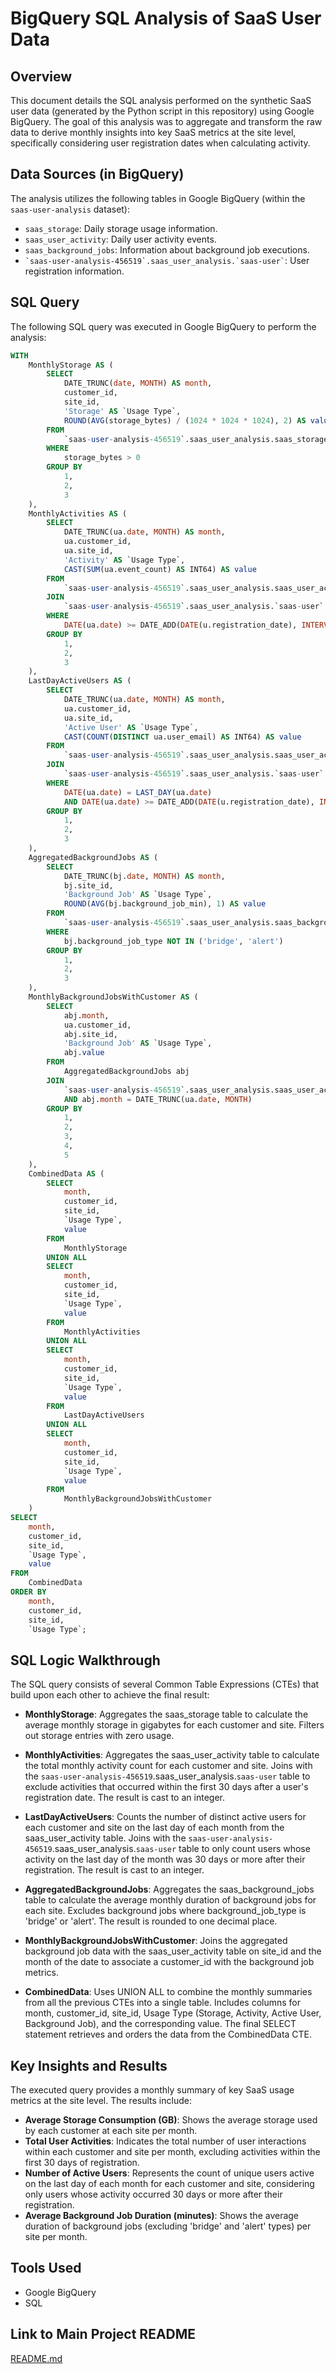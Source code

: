 # BigQuery SQL Analysis of SaaS User Data

## Overview

This document details the SQL analysis performed on the synthetic SaaS user data (generated by the Python script in this repository) using Google BigQuery. The goal of this analysis was to aggregate and transform the raw data to derive monthly insights into key SaaS metrics at the site level, specifically considering user registration dates when calculating activity.

## Data Sources (in BigQuery)

The analysis utilizes the following tables in Google BigQuery (within the `saas-user-analysis` dataset):

* `saas_storage`: Daily storage usage information.
* `saas_user_activity`: Daily user activity events.
* `saas_background_jobs`: Information about background job executions.
* `` `saas-user-analysis-456519`.saas_user_analysis.`saas-user` ``: User registration information.

## SQL Query

The following SQL query was executed in Google BigQuery to perform the analysis:

```sql
WITH
    MonthlyStorage AS (
        SELECT
            DATE_TRUNC(date, MONTH) AS month,
            customer_id,
            site_id,
            'Storage' AS `Usage Type`,
            ROUND(AVG(storage_bytes) / (1024 * 1024 * 1024), 2) AS value
        FROM
            `saas-user-analysis-456519`.saas_user_analysis.saas_storage
        WHERE
            storage_bytes > 0
        GROUP BY
            1,
            2,
            3
    ),
    MonthlyActivities AS (
        SELECT
            DATE_TRUNC(ua.date, MONTH) AS month,
            ua.customer_id,
            ua.site_id,
            'Activity' AS `Usage Type`,
            CAST(SUM(ua.event_count) AS INT64) AS value
        FROM
            `saas-user-analysis-456519`.saas_user_analysis.saas_user_activity ua
        JOIN
            `saas-user-analysis-456519`.saas_user_analysis.`saas-user` u ON ua.user_email = u.user_email
        WHERE
            DATE(ua.date) >= DATE_ADD(DATE(u.registration_date), INTERVAL '30' DAY)
        GROUP BY
            1,
            2,
            3
    ),
    LastDayActiveUsers AS (
        SELECT
            DATE_TRUNC(ua.date, MONTH) AS month,
            ua.customer_id,
            ua.site_id,
            'Active User' AS `Usage Type`,
            CAST(COUNT(DISTINCT ua.user_email) AS INT64) AS value
        FROM
            `saas-user-analysis-456519`.saas_user_analysis.saas_user_activity ua
        JOIN
            `saas-user-analysis-456519`.saas_user_analysis.`saas-user` u ON ua.user_email = u.user_email
        WHERE
            DATE(ua.date) = LAST_DAY(ua.date)
            AND DATE(ua.date) >= DATE_ADD(DATE(u.registration_date), INTERVAL '30' DAY)
        GROUP BY
            1,
            2,
            3
    ),
    AggregatedBackgroundJobs AS (
        SELECT
            DATE_TRUNC(bj.date, MONTH) AS month,
            bj.site_id,
            'Background Job' AS `Usage Type`,
            ROUND(AVG(bj.background_job_min), 1) AS value
        FROM
            `saas-user-analysis-456519`.saas_user_analysis.saas_background_jobs bj
        WHERE
            bj.background_job_type NOT IN ('bridge', 'alert')
        GROUP BY
            1,
            2,
            3
    ),
    MonthlyBackgroundJobsWithCustomer AS (
        SELECT
            abj.month,
            ua.customer_id,
            abj.site_id,
            'Background Job' AS `Usage Type`,
            abj.value
        FROM
            AggregatedBackgroundJobs abj
        JOIN
            `saas-user-analysis-456519`.saas_user_analysis.saas_user_activity ua ON abj.site_id = ua.site_id
            AND abj.month = DATE_TRUNC(ua.date, MONTH)
        GROUP BY
            1,
            2,
            3,
            4,
            5
    ),
    CombinedData AS (
        SELECT
            month,
            customer_id,
            site_id,
            `Usage Type`,
            value
        FROM
            MonthlyStorage
        UNION ALL
        SELECT
            month,
            customer_id,
            site_id,
            `Usage Type`,
            value
        FROM
            MonthlyActivities
        UNION ALL
        SELECT
            month,
            customer_id,
            site_id,
            `Usage Type`,
            value
        FROM
            LastDayActiveUsers
        UNION ALL
        SELECT
            month,
            customer_id,
            site_id,
            `Usage Type`,
            value
        FROM
            MonthlyBackgroundJobsWithCustomer
    )
SELECT
    month,
    customer_id,
    site_id,
    `Usage Type`,
    value
FROM
    CombinedData
ORDER BY
    month,
    customer_id,
    site_id,
    `Usage Type`;

```

## SQL Logic Walkthrough
The SQL query consists of several Common Table Expressions (CTEs) that build upon each other to achieve the final result:

* **MonthlyStorage**:
Aggregates the saas_storage table to calculate the average monthly storage in gigabytes for each customer and site.
Filters out storage entries with zero usage.

* **MonthlyActivities**:
Aggregates the saas_user_activity table to calculate the total monthly activity count for each customer and site.
Joins with the `saas-user-analysis-456519`.saas_user_analysis.`saas-user` table to exclude activities that occurred within the first 30 days after a user's registration date.
The result is cast to an integer.

* **LastDayActiveUsers**:
Counts the number of distinct active users for each customer and site on the last day of each month from the saas_user_activity table.
Joins with the `saas-user-analysis-456519`.saas_user_analysis.`saas-user` table to only count users whose activity on the last day of the month was 30 days or more after their registration.
The result is cast to an integer.

* **AggregatedBackgroundJobs**:
Aggregates the saas_background_jobs table to calculate the average monthly duration of background jobs for each site.
Excludes background jobs where background_job_type is 'bridge' or 'alert'.
The result is rounded to one decimal place.

* **MonthlyBackgroundJobsWithCustomer**:
Joins the aggregated background job data with the saas_user_activity table on site_id and the month of the date to associate a customer_id with the background job metrics.

* **CombinedData**:
Uses UNION ALL to combine the monthly summaries from all the previous CTEs into a single table.
Includes columns for month, customer_id, site_id, Usage Type (Storage, Activity, Active User, Background Job), and the corresponding value.
The final SELECT statement retrieves and orders the data from the CombinedData CTE.

## Key Insights and Results
The executed query provides a monthly summary of key SaaS usage metrics at the site level. The results include:

* **Average Storage Consumption (GB)**: Shows the average storage used by each customer at each site per month.
* **Total User Activities**: Indicates the total number of user interactions within each customer and site per month, excluding activities within the first 30 days of registration.
* **Number of Active Users**: Represents the count of unique users active on the last day of each month for each customer and site, considering only users whose activity occurred 30 days or more after their registration.
* **Average Background Job Duration (minutes)**: Shows the average duration of background jobs (excluding 'bridge' and 'alert' types) per site per month.

## Tools Used
* Google BigQuery
* SQL

## Link to Main Project README
[README.md](https://github.com/Cath-L/saas-user-analysis/blob/main/README.md)

